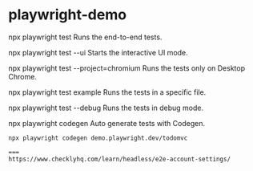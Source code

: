 # playwright-demo

 npx playwright test
    Runs the end-to-end tests.

  npx playwright test --ui
    Starts the interactive UI mode.

  npx playwright test --project=chromium
    Runs the tests only on Desktop Chrome.

  npx playwright test example
    Runs the tests in a specific file.

  npx playwright test --debug
    Runs the tests in debug mode.

  npx playwright codegen
    Auto generate tests with Codegen.

    npx playwright codegen demo.playwright.dev/todomvc

    ===
    https://www.checklyhq.com/learn/headless/e2e-account-settings/